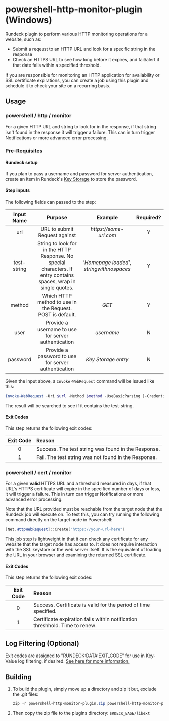 # powershell-http-monitor-plugin (Windows)

Rundeck plugin to perform various HTTP monitoring operations for a website, such as:
* Submit a reqeust to an HTTP URL and look for a specific string in the response
* Check an HTTPS URL to see how long before it expires, and fail/alert if that date falls within a specified threshold.

If you are responsible for monitoring an HTTP application for availability or SSL certificate expirations, you can create a job using this plugin and schedule it to check your site on a recurring basis.

## Usage

### powershell / http / monitor

For a given HTTP URL and string to look for in the response, if that string isn't found in the response it will trigger a failure. This can in turn trigger Notifications or more advanced error processing.

### Pre-Requisites

#### Rundeck setup

If you plan to pass a username and password for server authentication, create an item in Rundeck's [Key Storage](<https://www.rundeck.com/blog/use-rundecks-key-storage-to-manage-passwords-and-secrets>) to store the password.

#### Step inputs

The following fields can passed to the step:

| Input Name | Purpose | Example | Required? |
|:----------:|:-------:|:-------:|:---------:|
| url | URL to submit Request against | _https://some-url.com_ | Y |
| test-string | String to look for in the HTTP Response. No special characters. If entry contains spaces, wrap in single quotes. | _'Homepage loaded'_, _stringwithnospaces_ | Y |
| method | Which HTTP method to use in the Request. POST is default. | _GET_ | Y |
| user | Provide a username to use for server authentication | _username_ | N |
| password | Provide a password to use for server authentication | _Key Storage entry_ | N |

Given the input above, a `Invoke-WebRequest` command will be issued like this:

```powershell
Invoke-WebRequest -Uri $url -Method $method -UseBasicParsing [-Credential $mycreds]
```

The result will be searched to see if it contains the test-string.

#### Exit Codes

This step returns the following exit codes:

| Exit Code |  Reason  |
|:----------:|:-------- |
|      0     | Success. The test string was found in the Response. |
|      1     | Fail. The test string was not found in the Response. |

### powershell / cert / monitor

For a given **valid** HTTPS URL and a threshold measured in days, if that URL's HTTPS certificate will expire in the specified number of days or less, it will trigger a failure. This in turn can trigger Notifications or more advanced error processing.

Note that the URL provided must be reachable from the target node that the Rundeck job will execute on. To test this, you can try running the following command directly on the target node in Powershell:

```powershell
[Net.HttpWebRequest]::Create("https://your-url-here")
```

This job step is lightweight in that it can check any certificate for any website that the target node has access to. It does not require interaction with the SSL keystore or the web server itself. It is the equivalent of loading the URL in your browser and examining the returned SSL certificate.

#### Exit Codes

This step returns the following exit codes:

| Exit Code |  Reason  |
|:----------:|:-------- |
|      0     | Success. Certificate is valid for the period of time specified. |
|      1     | Certificate expiration falls within notification threshhold. Time to renew. |

## Log Filtering (Optional)

Exit codes are assigned to "RUNDECK:DATA:EXIT_CODE" for use in Key-Value log filtering, if desired. [See here for more information.](https://docs.rundeck.com/docs/manual/log-filters/key-value-data.html)

## Building

1. To build the plugin, simply move up a directory and zip it but, exclude the .git files:

    ```powershell
    zip -r powershell-http-monitor-plugin.zip powershell-http-monitor-plugin -x *.git*
    ```

2. Then copy the zip file to the plugins directory: `$RDECK_BASE/libext`